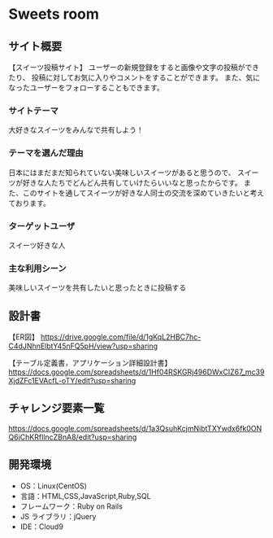 
# Sweets room

## サイト概要

【スイーツ投稿サイト】
 ユーザーの新規登録をすると画像や文字の投稿ができたり、
投稿に対してお気に入りやコメントをすることができます。
また、気になったユーザーをフォローすることもできます。

### サイトテーマ

大好きなスイーツをみんなで共有しよう！

### テーマを選んだ理由

 日本にはまだまだ知られていない美味しいスイーツがあると思うので、
スイーツが好きな人たちでどんどん共有していけたらいいなと思ったからです。
また、このサイトを通してスイーツが好きな人同士の交流を深めていきたいと考えております。

### ターゲットユーザ

スイーツ好きな人

### 主な利用シーン

美味しいスイーツを共有したいと思ったときに投稿する



## 設計書

【ER図】
https://drive.google.com/file/d/1gKqL2HBC7hc-C4dJNhnElbtY45nFQ5pH/view?usp=sharing

【テーブル定義書，アプリケーション詳細設計書】
https://docs.google.com/spreadsheets/d/1Hf04RSKGRj496DWxCIZ67_mc39XjdZFc1EVAcfL-oTY/edit?usp=sharing


## チャレンジ要素一覧

https://docs.google.com/spreadsheets/d/1a3QsuhKcjmNibtTXYwdx6fk0ONQ6jChKRfIlncZBnA8/edit?usp=sharing

## 開発環境

- OS：Linux(CentOS)
- 言語：HTML,CSS,JavaScript,Ruby,SQL
- フレームワーク：Ruby on Rails
- JS ライブラリ：jQuery
- IDE：Cloud9

